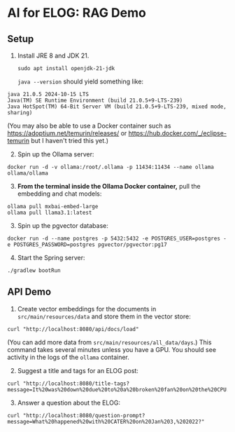 # AI for ELOG: RAG Demo

## Setup
1. Install JRE 8 and JDK 21.
   ```
   sudo apt install openjdk-21-jdk
   ```
   `java --version` should yield something like:
```
java 21.0.5 2024-10-15 LTS
Java(TM) SE Runtime Environment (build 21.0.5+9-LTS-239)
Java HotSpot(TM) 64-Bit Server VM (build 21.0.5+9-LTS-239, mixed mode, sharing)
```
(You may also be able to use a Docker container such as https://adoptium.net/temurin/releases/ or https://hub.docker.com/_/eclipse-temurin but I haven't tried this yet.)

2. Spin up the Ollama server:
```
docker run -d -v ollama:/root/.ollama -p 11434:11434 --name ollama ollama/ollama
``` 
3. **From the terminal inside the Ollama Docker container,** pull the embedding and chat models:
```
ollama pull mxbai-embed-large
ollama pull llama3.1:latest
```

3. Spin up the pgvector database:
```
docker run -d --name postgres -p 5432:5432 -e POSTGRES_USER=postgres -e POSTGRES_PASSWORD=postgres pgvector/pgvector:pg17
```

4. Start the Spring server:
```
./gradlew bootRun
```

## API Demo

1. Create vector embeddings for the documents in `src/main/resources/data` and store them in the vector store:
```
curl "http://localhost:8080/api/docs/load"
```
(You can add more data from `src/main/resources/all_data/days`.)
This command takes several minutes unless you have a GPU. You should see activity in the logs of the `ollama` container.

2. Suggest a title and tags for an ELOG post:
```
curl "http://localhost:8080/title-tags?message=It%20was%20down%20due%20to%20a%20broken%20fan%20on%20the%20CPU.%20%5Cn%20To%20resolve%20the%20issue%20and%20revive%20the%20Alpha,%20a%20replacement%20part%20has%20to%20be%20ordered%20and%20arrive%20at%20SLAC%20first.%20Next,%20only%20K.%20Brobeck%20knows%20how%20to%20replace%20it,%20but%20he%20is%20currently%20away%20on%20vacation%20and%20back%20to%20work%20next%20MOnday.%20CTL%20will%20come%20up%20with%20a%20plan%20to%20fix%20the%20issue%20either%20by%20Brobeck%20direct%20someone%20over%20the%20phone%20to%20replace%20it%20or%20find%20someone%20else%20possibly%20knows%20how%20to%20replace%20it.%20Not%20likely%20to%20be%20fixed%20today%20or%20tomorrow,%20LM%20and%20LW%20are%20likely%20delayed.%20More%20updates%20needed."
```

3. Answer a question about the ELOG:
```
curl "http://localhost:8080/question-prompt?message=What%20happened%20with%20CATER%20on%20Jan%203,%202022?"
```
